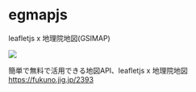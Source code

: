 # egmapjs
leafletjs x 地理院地図(GSIMAP)  

<img src=https://code4fukui.github.io/egmapjs/egmap.jpg>  

簡単で無料で活用できる地図API、leafletjs x 地理院地図  
https://fukuno.jig.jp/2393  
